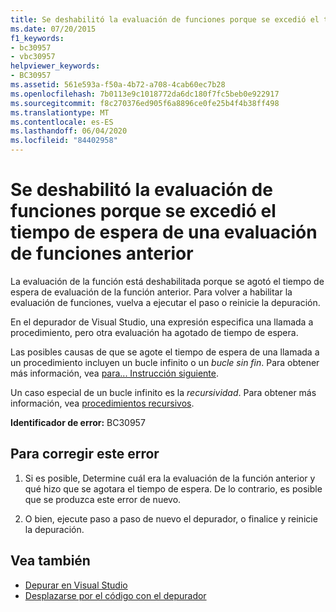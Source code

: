 ```yaml
---
title: Se deshabilitó la evaluación de funciones porque se excedió el tiempo de espera de una evaluación de funciones anterior
ms.date: 07/20/2015
f1_keywords:
- bc30957
- vbc30957
helpviewer_keywords:
- BC30957
ms.assetid: 561e593a-f50a-4b72-a708-4cab60ec7b28
ms.openlocfilehash: 7b0113e9c1018772da6dc180f7fc5beb0e922917
ms.sourcegitcommit: f8c270376ed905f6a8896ce0fe25b4f4b38ff498
ms.translationtype: MT
ms.contentlocale: es-ES
ms.lasthandoff: 06/04/2020
ms.locfileid: "84402958"
---
```

# <a name="function-evaluation-is-disabled-because-a-previous-function-evaluation-timed-out"></a>Se deshabilitó la evaluación de funciones porque se excedió el tiempo de espera de una evaluación de funciones anterior
La evaluación de la función está deshabilitada porque se agotó el tiempo de espera de evaluación de la función anterior. Para volver a habilitar la evaluación de funciones, vuelva a ejecutar el paso o reinicie la depuración.  
  
 En el depurador de Visual Studio, una expresión especifica una llamada a procedimiento, pero otra evaluación ha agotado de tiempo de espera.  
  
 Las posibles causas de que se agote el tiempo de espera de una llamada a un procedimiento incluyen un bucle infinito o un *bucle sin fin*. Para obtener más información, vea [para... Instrucción siguiente](../statements/for-next-statement.md).  
  
 Un caso especial de un bucle infinito es la *recursividad*. Para obtener más información, vea [procedimientos recursivos](../../programming-guide/language-features/procedures/recursive-procedures.md).  
  
 **Identificador de error:** BC30957  
  
## <a name="to-correct-this-error"></a>Para corregir este error  
  
1. Si es posible, Determine cuál era la evaluación de la función anterior y qué hizo que se agotara el tiempo de espera. De lo contrario, es posible que se produzca este error de nuevo.  
  
2. O bien, ejecute paso a paso de nuevo el depurador, o finalice y reinicie la depuración.  
  
## <a name="see-also"></a>Vea también

- [Depurar en Visual Studio](/visualstudio/debugger/debugger-feature-tour)
- [Desplazarse por el código con el depurador](/visualstudio/debugger/navigating-through-code-with-the-debugger)
